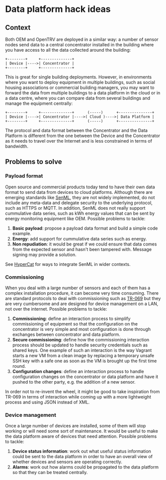 # Data platform hack ideas

## Context

Both OEM and OpenTRV are deployed in a similar way: a number of sensor nodes
send data to a central concentrator installed in the building where you have
access to all the data collected around the building:

    +--------+     +--------------+
    | Device |---->| Concentrator |
    +--------+     +--------------+

This is great for single building deployments. However, in environments
where you want to deploy equipment in multiple buildings, such as social
housing associations or commercial building managers, you may want to forward
the data from multiple buildings to a data platform in the cloud or in a
data centre, where you can compare data from several buildings and manage the
equipment centrally:

    +--------+     +--------------+      (-----)      +---------------+
    | Device |---->| Concentrator |---->( Cloud )---->| Data Platform |
    +--------+     +--------------+      (-----)      +---------------+

The protocol and data format between the Concentrator and the Data Platform
is different from the one between the Device and the Concentrator as it needs
to travel over the Internet and is less constrained in terms of bandwidth.

## Problems to solve

### Payload format

Open source and commercial products today tend to have their own data format
to send data from devices to cloud platforms. Although there are emerging
standards like [SenML](https://github.com/fluffy/senml-spec), they are not
widely implemented, do not include any meta-data and delegate security to the
underlying protocol, such as HTTPS or MQTT. In addition, SenML does not
really support cummulative data series, such as kWh energy values that can be
sent by energy monitoring equipment like OEM. Possible problems to tackle:

1. __Basic payload__: propose a payload data format and build a simple code
   example.
2. __Energy__: add support for cummulative data series such as energy.
3. __Non repudiation__: it would be great if we could ensure that data comes
   from the expected sensor and hasn't been tampered with. Message signing
   may provide a solution.

See [HyperCat](http://www.hypercat.io/) for ways to integrate SenML in wider
contexts.

### Commissioning

When you deal with a large number of sensors and each of them has a complex
installation procedure, it can become very time consuming. There are standard
protocols to deal with commissioning such as
[TR-069](https://en.wikipedia.org/wiki/TR-069) but they are very cumbersome
and are designed for device management on a LAN, not over the internet.
Possible problems to tackle:

1. __Commissioning__: define an interaction process to simplify commissioning
   of equipment so that the configuration on the concentrator is very simple
   and most configuration is done through exchanges between concentrator and
   data platform.
2. __Secure commissioning__: define how the commissioning interaction process
   should be updated to handle security credentials such as shared keys. One
   example of such an interaction is the way Vagrant starts a new VM from a
   clean image by replacing a temporary unsafe SSH key with a safe one as soon
   as the VM is brought up the first time round.
3. __Configuration changes__: define an interaction process to handle
   configuration changes on the concentrator or data platform and have it
   pushed to the other party, e.g. the addition of a new sensor.

In order not to re-invent the wheel, it might be good to take inspiration from
TR-069 in terms of interaction while coming up with a more lightweight process
and using JSON instead of XML.

### Device management

Once a large number of devices are installed, some of them will stop working
or will need some sort of maintenance. It would be useful to make the data
platform aware of devices that need attention. Possible problems to tackle:

1. __Device status information__: work out what useful status information
   could be sent to the data platform in order to have an overall view of
   whether devices and sensors are operating correctly.
2. __Alarms__: work out how alarms could be propagated to the data platform
   so that they can be treated centrally.
